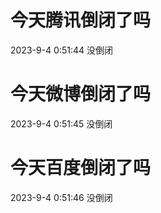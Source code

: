 # 今天腾讯倒闭了吗

2023-9-4 0:51:44 没倒闭

# 今天微博倒闭了吗

2023-9-4 0:51:45 没倒闭

# 今天百度倒闭了吗

2023-9-4 0:51:46 没倒闭

